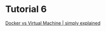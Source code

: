 # Tutorial 6

[Docker vs Virtual Machine | simply explained](https://www.youtube.com/watch?v=5GanJdbHlAA)

